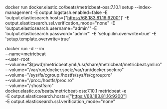 

docker run docker.elastic.co/beats/metricbeat-oss:7.10.1 setup --index-management -E output.logstash.enabled=false -E 'output.elasticsearch.hosts=["https://68.183.81.16:9200"]' -E output.elasticsearch.ssl.verification_mode="none" -E 'output.elasticsearch.username="admin"' -E 'output.elasticsearch.password="admin"' -E 'setup.ilm.overwrite=true' -E 'setup.template.overwrite=true'

docker run -d --rm \
  --name=metricbeat \
  --user=root \
  --volume="$(pwd)/metricbeat.yml:/usr/share/metricbeat/metricbeat.yml:ro" \
  --volume="/var/run/docker.sock:/var/run/docker.sock:ro" \
  --volume="/sys/fs/cgroup:/hostfs/sys/fs/cgroup:ro" \
  --volume="/proc:/hostfs/proc:ro" \
  --volume="/:/hostfs:ro" \
  docker.elastic.co/beats/metricbeat-oss:7.10.1 metricbeat -e \
  -E output.elasticsearch.hosts=["https://68.183.81.16:9200"] \
  -E output.elasticsearch.ssl.verification_mode="none"